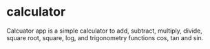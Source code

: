# calculator
Calcuator app is a simple calculator to add, subtract, multiply, divide, square root, square,
log,  and trigonometry functions cos, tan and sin.
